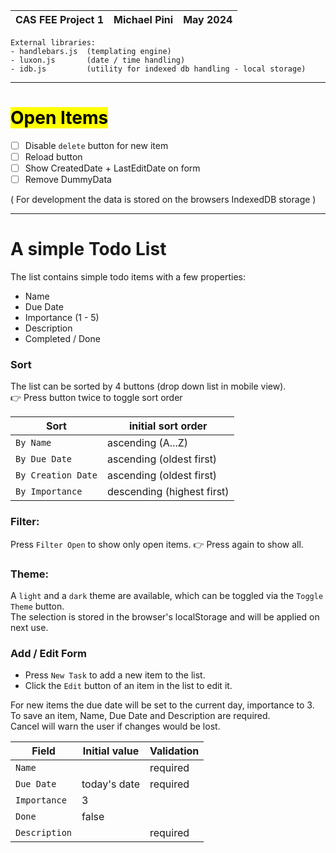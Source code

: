| CAS FEE Project 1    | Michael Pini     | May 2024     |
|----------------------|------------------|--------------|  
```
External libraries:
- handlebars.js  (templating engine)
- luxon.js       (date / time handling)
- idb.js         (utility for indexed db handling - local storage)
```
---
# <mark>Open Items
- [ ] Disable ``delete`` button for new item
- [ ] Reload button
- [ ] Show CreatedDate + LastEditDate on form
- [ ] Remove DummyData

( For development the data is stored on the browsers IndexedDB storage )

---

# A simple Todo List 

The list contains simple todo items with a few properties:
- Name
- Due Date
- Importance  (1 - 5)
- Description
- Completed / Done

### Sort   
The list can be sorted by 4 buttons (drop down list in mobile view).  
👉 Press button twice to toggle sort order

| Sort                    | initial sort order            |
|-------------------------|-------------------------------|
| ``By Name``             | ascending (A...Z)             |
| ``By Due Date``         | ascending (oldest first)      |
| ``By Creation Date``    | ascending (oldest first)      |
| ``By Importance``       | descending (highest first)    |

### Filter:  
Press ``Filter Open`` to show only open items. 👉 Press again to show all.

### Theme:
A ``light`` and a ``dark`` theme are available, which can be toggled via the ``Toggle Theme`` button.  
The selection is stored in the browser's localStorage and will be applied on next use.

### Add / Edit Form  
- Press ``New Task`` to add a new item to the list.
- Click the ``Edit`` button of an item in the list to edit it.  

For new items the due date will be set to the current day, importance to 3.  
To save an item, Name, Due Date and Description are required.  
Cancel will warn the user if changes would be lost.

| Field                | Initial value       | Validation      |
|----------------------|---------------------|-----------------|
| ``Name``             |                     | required        |
| ``Due Date``         | today's date        | required        |
| ``Importance``       | 3                   |                 |
| ``Done``             | false               |                 |
| ``Description``      |                     | required        |


